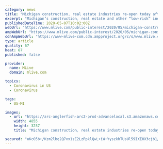 ```yaml
---
category: news
title: "Michigan construction, real estate industries re-open today after coronavirus shutdowns"
excerpt: "Michigan’s construction, real estate and other “low-risk” industries have gotten the go-ahead to restart business Thursday, May 7. Previously deemed nonessential commercial activity, Gov. Gretchen Whitmer suspended real estate and nonessential construction March 23 due to."
publishedDateTime: 2020-05-07T10:02:00Z
webUrl: "https://www.mlive.com/public-interest/2020/05/michigan-construction-real-estate-industries-re-open-today-after-coronavirus-shutdowns.html"
ampWebUrl: "https://www.mlive.com/public-interest/2020/05/michigan-construction-real-estate-industries-re-open-today-after-coronavirus-shutdowns.html?outputType=amp"
cdnAmpWebUrl: "https://www-mlive-com.cdn.ampproject.org/c/s/www.mlive.com/public-interest/2020/05/michigan-construction-real-estate-industries-re-open-today-after-coronavirus-shutdowns.html?outputType=amp"
type: article
quality: 67
heat: 67
published: false

provider:
  name: MLive
  domain: mlive.com

topics:
  - Coronavirus in US
  - Coronavirus

tags:
  - US-MI

images:
  - url: "https://arc-anglerfish-arc2-prod-advancelocal.s3.amazonaws.com/public/YLLKI2H6OFABRMFBWA6ZP7TFBU.JPG"
    width: 4855
    height: 3237
    title: "Michigan construction, real estate industries re-open today after coronavirus shutdowns"

secured: "uKcO5b+/Kzm2lbq2Q7xx1zE2LzPpklQwL+iW+YyszkbTUsUl59IXEHX3cjb1/QCur/kTZWVv0lERKyCpb4AUTMad7uLOhh1dPl/4r33ex5bSmHJX2W4uvNrJ77X19faWtKbwFcYDd9f71DENXUsxkTsOod38BbH/ET58tDSoFilnXbY46PN/aNbP5xBhzaxpKnmOEyKbky5OMBhw+BocaEFrYNkFjNdqDSv6ZLbqkLrX/ZV6rwtlSR9atshD2+81FHw9uy9EevYOBRmSv8hKCwnt/Fw8l/hzrN6NkCdtO+rhD4ysQHLTmcFaqvHSA3sASgkoQwLXkoAsq4kBIDxTPxXR0zyqJYl3wW78Yf9N2tk3FQ/bK2bo9pwE6d5Pn+uaRjAqJ7DAX07TeJGlPK50lkyyTCypO6DGP8yhogaO2X4ZI3OLMdO4w/v0s5I/4NtL7U/nvjRKdbAgyv5nbSK6PX83cDXGEBceNDBQjwX7+XE=;LnP7wO31isYrsVzvMej2JQ=="
---
```


